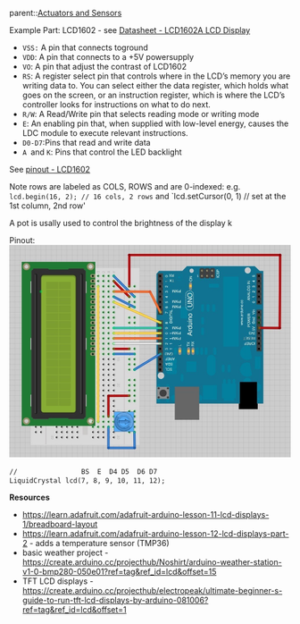 parent::[Actuators and Sensors](Actuators%20and%20Sensors.md)

Example Part: LCD1602  - see [Datasheet - LCD1602A LCD Display](Personal%20Folders/that_marouk_ish/attachments/Datasheet%20-%20LCD1602A%20LCD%20Display.pdf)
- `VSS:` A pin that connects toground  
- `VDD`: A pin that connects to a +5V powersupply  
- `VO`: A pin that adjust the contrast of LCD1602  
- `RS`: A register select pin that controls where in the LCD’s memory you are writing data to. You can select either the data register, which holds what goes on the screen, or an instruction register, which is where the LCD’s controller looks for instructions on what to do next.
- `R/W`: A Read/Write pin that selects reading mode or writing mode  
- `E`: An enabling pin that, when supplied with low-level energy, causes the LDC module to execute relevant instructions.  
- `D0-D7`:Pins that read and write data  
- `A `and `K`: Pins that control the LED backlight

See [pinout - LCD1602](pinout%20-%20LCD1602.md)

Note rows are labeled as COLS, ROWS and are 0-indexed:
e.g. `lcd.begin(16, 2); // 16 cols, 2 rows` and `lcd.setCursor(0, 1) // set at the 1st column, 2nd row'

A pot is usally used to control the brightness of the display k

Pinout:
![](Personal%20Folders/that_marouk_ish/attachments/Pasted%20image%2020221016001836.png)

```
//                BS  E  D4 D5  D6 D7
LiquidCrystal lcd(7, 8, 9, 10, 11, 12);
```

**Resources**
- https://learn.adafruit.com/adafruit-arduino-lesson-11-lcd-displays-1/breadboard-layout
- https://learn.adafruit.com/adafruit-arduino-lesson-12-lcd-displays-part-2 - adds a temperature sensor (TMP36)
- basic weather project - https://create.arduino.cc/projecthub/Noshirt/arduino-weather-station-v1-0-bmp280-050e01?ref=tag&ref_id=lcd&offset=15
- TFT LCD displays - https://create.arduino.cc/projecthub/electropeak/ultimate-beginner-s-guide-to-run-tft-lcd-displays-by-arduino-081006?ref=tag&ref_id=lcd&offset=1